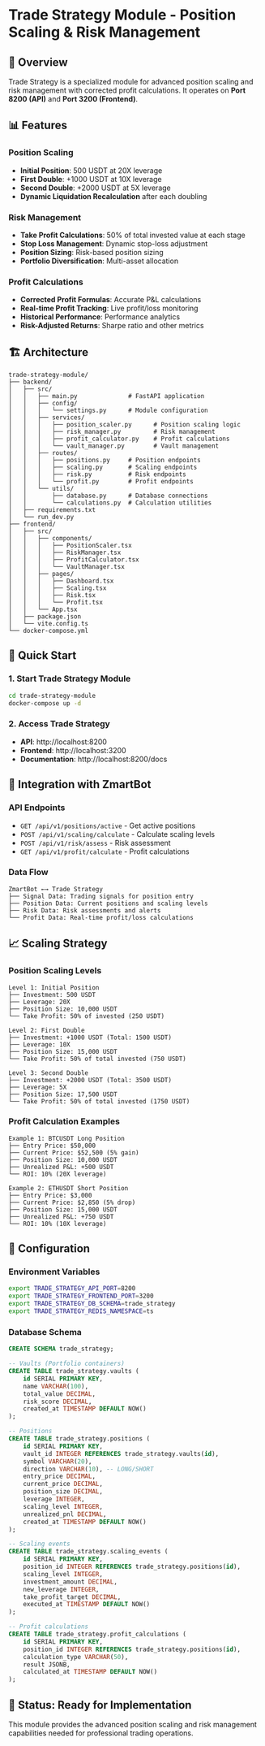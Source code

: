 # Trade Strategy Module - Position Scaling & Risk Management

## 🎯 Overview

Trade Strategy is a specialized module for advanced position scaling and risk management with corrected profit calculations. It operates on **Port 8200 (API)** and **Port 3200 (Frontend)**.

## 📊 Features

### **Position Scaling**
- **Initial Position**: 500 USDT at 20X leverage
- **First Double**: +1000 USDT at 10X leverage  
- **Second Double**: +2000 USDT at 5X leverage
- **Dynamic Liquidation Recalculation** after each doubling

### **Risk Management**
- **Take Profit Calculations**: 50% of total invested value at each stage
- **Stop Loss Management**: Dynamic stop-loss adjustment
- **Position Sizing**: Risk-based position sizing
- **Portfolio Diversification**: Multi-asset allocation

### **Profit Calculations**
- **Corrected Profit Formulas**: Accurate P&L calculations
- **Real-time Profit Tracking**: Live profit/loss monitoring
- **Historical Performance**: Performance analytics
- **Risk-Adjusted Returns**: Sharpe ratio and other metrics

## 🏗️ Architecture

```
trade-strategy-module/
├── backend/
│   ├── src/
│   │   ├── main.py              # FastAPI application
│   │   ├── config/
│   │   │   └── settings.py      # Module configuration
│   │   ├── services/
│   │   │   ├── position_scaler.py      # Position scaling logic
│   │   │   ├── risk_manager.py         # Risk management
│   │   │   ├── profit_calculator.py    # Profit calculations
│   │   │   └── vault_manager.py        # Vault management
│   │   ├── routes/
│   │   │   ├── positions.py     # Position endpoints
│   │   │   ├── scaling.py       # Scaling endpoints
│   │   │   ├── risk.py          # Risk endpoints
│   │   │   └── profit.py        # Profit endpoints
│   │   └── utils/
│   │       ├── database.py      # Database connections
│   │       └── calculations.py  # Calculation utilities
│   ├── requirements.txt
│   └── run_dev.py
├── frontend/
│   ├── src/
│   │   ├── components/
│   │   │   ├── PositionScaler.tsx
│   │   │   ├── RiskManager.tsx
│   │   │   ├── ProfitCalculator.tsx
│   │   │   └── VaultManager.tsx
│   │   ├── pages/
│   │   │   ├── Dashboard.tsx
│   │   │   ├── Scaling.tsx
│   │   │   ├── Risk.tsx
│   │   │   └── Profit.tsx
│   │   └── App.tsx
│   ├── package.json
│   └── vite.config.ts
└── docker-compose.yml
```

## 🚀 Quick Start

### **1. Start Trade Strategy Module**
```bash
cd trade-strategy-module
docker-compose up -d
```

### **2. Access Trade Strategy**
- **API**: http://localhost:8200
- **Frontend**: http://localhost:3200
- **Documentation**: http://localhost:8200/docs

## 🔗 Integration with ZmartBot

### **API Endpoints**
- `GET /api/v1/positions/active` - Get active positions
- `POST /api/v1/scaling/calculate` - Calculate scaling levels
- `POST /api/v1/risk/assess` - Risk assessment
- `GET /api/v1/profit/calculate` - Profit calculations

### **Data Flow**
```
ZmartBot ←→ Trade Strategy
├── Signal Data: Trading signals for position entry
├── Position Data: Current positions and scaling levels
├── Risk Data: Risk assessments and alerts
└── Profit Data: Real-time profit/loss calculations
```

## 📈 Scaling Strategy

### **Position Scaling Levels**
```
Level 1: Initial Position
├── Investment: 500 USDT
├── Leverage: 20X
├── Position Size: 10,000 USDT
└── Take Profit: 50% of invested (250 USDT)

Level 2: First Double
├── Investment: +1000 USDT (Total: 1500 USDT)
├── Leverage: 10X
├── Position Size: 15,000 USDT
└── Take Profit: 50% of total invested (750 USDT)

Level 3: Second Double
├── Investment: +2000 USDT (Total: 3500 USDT)
├── Leverage: 5X
├── Position Size: 17,500 USDT
└── Take Profit: 50% of total invested (1750 USDT)
```

### **Profit Calculation Examples**
```
Example 1: BTCUSDT Long Position
├── Entry Price: $50,000
├── Current Price: $52,500 (5% gain)
├── Position Size: 10,000 USDT
├── Unrealized P&L: +500 USDT
└── ROI: 10% (20X leverage)

Example 2: ETHUSDT Short Position
├── Entry Price: $3,000
├── Current Price: $2,850 (5% drop)
├── Position Size: 15,000 USDT
├── Unrealized P&L: +750 USDT
└── ROI: 10% (10X leverage)
```

## 🔧 Configuration

### **Environment Variables**
```bash
export TRADE_STRATEGY_API_PORT=8200
export TRADE_STRATEGY_FRONTEND_PORT=3200
export TRADE_STRATEGY_DB_SCHEMA=trade_strategy
export TRADE_STRATEGY_REDIS_NAMESPACE=ts
```

### **Database Schema**
```sql
CREATE SCHEMA trade_strategy;

-- Vaults (Portfolio containers)
CREATE TABLE trade_strategy.vaults (
    id SERIAL PRIMARY KEY,
    name VARCHAR(100),
    total_value DECIMAL,
    risk_score DECIMAL,
    created_at TIMESTAMP DEFAULT NOW()
);

-- Positions
CREATE TABLE trade_strategy.positions (
    id SERIAL PRIMARY KEY,
    vault_id INTEGER REFERENCES trade_strategy.vaults(id),
    symbol VARCHAR(20),
    direction VARCHAR(10), -- LONG/SHORT
    entry_price DECIMAL,
    current_price DECIMAL,
    position_size DECIMAL,
    leverage INTEGER,
    scaling_level INTEGER,
    unrealized_pnl DECIMAL,
    created_at TIMESTAMP DEFAULT NOW()
);

-- Scaling events
CREATE TABLE trade_strategy.scaling_events (
    id SERIAL PRIMARY KEY,
    position_id INTEGER REFERENCES trade_strategy.positions(id),
    scaling_level INTEGER,
    investment_amount DECIMAL,
    new_leverage INTEGER,
    take_profit_target DECIMAL,
    executed_at TIMESTAMP DEFAULT NOW()
);

-- Profit calculations
CREATE TABLE trade_strategy.profit_calculations (
    id SERIAL PRIMARY KEY,
    position_id INTEGER REFERENCES trade_strategy.positions(id),
    calculation_type VARCHAR(50),
    result JSONB,
    calculated_at TIMESTAMP DEFAULT NOW()
);
```

## 🎯 Status: Ready for Implementation

This module provides the advanced position scaling and risk management capabilities needed for professional trading operations. 